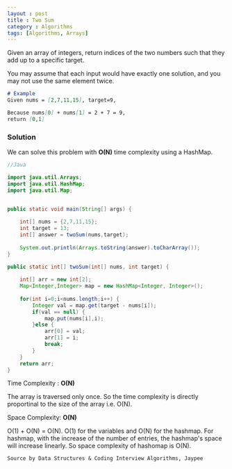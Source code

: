 ```yaml
---
layout : post
title : Two Sum
category : Algorithms
tags: [Algorithms, Arrays]
---
```


Given an array of integers, return indices of the two numbers such that they add up to a specific target.

You may assume that each input would have exactly one solution, and you may not use the same element twice.

```markdown
# Example
Given nums = [2,7,11,15], target=9,

Because nums[0] + nums[1] = 2 + 7 = 9,
return [0,1]
```





### Solution

We can solve this problem with **O(N)** time complexity using a HashMap.

```java
//Java

import java.util.Arrays;
import java.util.HashMap;
import java.util.Map;


public static void main(String[] args) {
		
	int[] nums = {2,7,11,15};
	int target = 13;
	int[] answer = twoSum(nums,target);
    
	System.out.println(Arrays.toString(answer).toCharArray());
}

public static int[] twoSum(int[] nums, int target) {
    
	int[] arr = new int[2];	
	Map<Integer,Integer> map = new HashMap<Integer, Integer>();
		
	for(int i=0;i<nums.length;i++) {
		Integer val = map.get(target - nums[i]);
		if(val == null) {
			map.put(nums[i],i);
		}else {
			arr[0] = val;
			arr[1] = i;
			break;
		}
	}
	return arr;
}
```



Time Complexity : **O(N)**

The array is traversed only once. So the time complexity is directly proportinal to the size of the array i.e. O(N).



Space Complexity: **O(N)**

O(1) + O(N) = O(N). O(1) for the variables and O(N) for the hashmap. For hashmap, with the increase of the number of entries, the hashmap's space will increase linearly. So space complexity of hashomap is O(N).



```markdown
Source by Data Structures & Coding Interview Algorithms, Jaypee
```